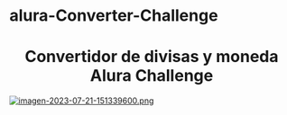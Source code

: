 # alura-Converter-Challenge
<h1 align="center">Convertidor de divisas y moneda Alura Challenge</h1>

[![imagen-2023-07-21-151339600.png](https://i.postimg.cc/QxgBWgFQ/imagen-2023-07-21-151339600.png)](https://postimg.cc/GH23WyJt)
